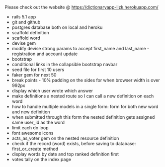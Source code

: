 
Please check out the website @ https://dictionaryapp-lizk.herokuapp.com/

* rails 5.1 app
* git and github
* postgres database both on local and heroku
* scaffold definition
* scaffold word
* devise gem 
* modify devise strong params to accept first_name and last_name - registration and account update
* bootstrap
* conditional links in the collapsible bootstrap navbar
* seed file for first 10 users
* faker gem for next 50
* break points - 10% padding on the sides for when browser width is over 992px
* display which user wrote which answer
* make definitions a nested route so I can call a new definition on each word
* how to handle multiple models in a single form: form for both new word and new definition
* when submitted through this form the nested definition gets assigned same user_id as the word
* limit each do loop
* font awesome icons
* acts_as_voter gem on the nested resource definition
* check if the record (word) exists, before saving to database: first_or_create method
* display words by date and top ranked definition first
* votes tally on the index page